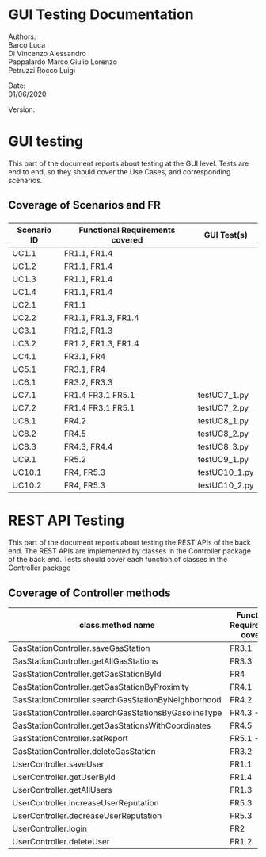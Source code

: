 # GUI  Testing Documentation 

Authors:<br />
Barco Luca<br />Di Vincenzo Alessandro<br />Pappalardo Marco Giulio Lorenzo<br />Petruzzi Rocco Luigi<br />

Date:<br />01/06/2020

Version:

# GUI testing

This part of the document reports about testing at the GUI level. Tests are end to end, so they should cover the Use Cases, and corresponding scenarios.

## Coverage of Scenarios and FR


### 

| Scenario ID | Functional Requirements covered |GUI Test(s) | 
| ----------- | ------------------------------- | ----------- | 
| UC1.1       |   FR1.1, FR1.4                   | |
| UC1.2       |   FR1.1, FR1.4                   | |
| UC1.3       |   FR1.1, FR1.4           | |
| UC1.4       |   FR1.1, FR1.4           | |
| UC2.1       |   FR1.1                         | |
| UC2.2       |   FR1.1, FR1.3, FR1.4           | |
| UC3.1       |   FR1.2, FR1.3                         ||
| UC3.2       |   FR1.2, FR1.3, FR1.4           | |
| UC4.1 | FR3.1, FR4 ||
| UC5.1| FR3.1, FR4 ||
| UC6.1| FR3.2, FR3.3 | |
| UC7.1| FR1.4 FR3.1 FR5.1| testUC7_1.py|
| UC7.2| FR1.4 FR3.1 FR5.1|testUC7_2.py |
| UC8.1| FR4.2 |testUC8_1.py |
| UC8.2| FR4.5|testUC8_2.py|
| UC8.3 | FR4.3, FR4.4|testUC8_3.py |
| UC9.1| FR5.2|testUC9_1.py  |
| UC10.1| FR4, FR5.3 |testUC10_1.py |
| UC10.2| FR4, FR5.3 |testUC10_2.py|          


# REST  API  Testing

This part of the document reports about testing the REST APIs of the back end. The REST APIs are implemented by classes in the Controller package of the back end. 
Tests should cover each function of classes in the Controller package

## Coverage of Controller methods


<Report in this table the test cases defined to cover all methods in Controller classes >

| class.method name | Functional Requirements covered |REST  API Test(s) | 
| ----------- | ------------------------------- | ----------- | 
|  GasStationController.saveGasStation                   | FR3.1         |  TC01_TestsaveGasStation                   |     
|  GasStationController.getAllGasStations                | FR3.3         |  TC02_TestgetAllGasStations                |
|  GasStationController.getGasStationById                | FR4           |  TC03_TestgetGasStationById                |
|  GasStationController.getGasStationByProximity         | FR4.1         |  TC04_TestgetGasStationByProximity         |
|  GasStationController.searchGasStationByNeighborhood   | FR4.2         |  TC05_TestsearchGasStationsByNeighborhood  |
|  GasStationController.searchGasStationsByGasolineType  | FR4.3 - FR4.5 |  TC06_TestsearchGasStationsByGasolineType  |
|  GasStationController.getGasStationsWithCoordinates    | FR4.5         |  TC07_TestgetGasStationsWithCoordinates    |
|  GasStationController.setReport                        | FR5.1 - FR5.2 |  TC09_TestsetReport                        |
|  GasStationController.deleteGasStation                 | FR3.2         |  TC10_TestdeleteGasStation                 |
|  UserController.saveUser                               | FR1.1         |  TC11_TestsaveUser                         |
|  UserController.getUserById                            | FR1.4         |  TC12_TestgetUserById                      |
|  UserController.getAllUsers                            | FR1.3         |  TC13_TestgetAllUsers                      |
|  UserController.increaseUserReputation                 | FR5.3         |  TC14_TestincreaseUserReputation           |
|  UserController.decreaseUserReputation                 | FR5.3         |  TC15_TestdecreaseUserReputation           |
|  UserController.login                                  | FR2           |  TC16_Testlogin                            |
|  UserController.deleteUser                             | FR1.2         |  TC17_TestdeleteUser                       |
<!--
|  GasStationController.getGasStationWithoutCoordinates  | FR  |  TC08_TestgetGasStationsWithoutCoordinates | 

check FR for TC04 -->